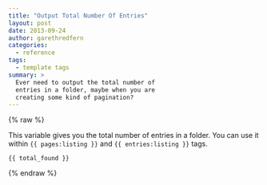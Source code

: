 ```yaml
---
title: "Output Total Number Of Entries"
layout: post
date: 2013-09-24
author: garethredfern
categories:
  - reference
tags:
  - template tags
summary: >
  Ever need to output the total number of
  entries in a folder, maybe when you are
  creating some kind of pagination?
---
```


{% raw %}

This variable gives you the total number of entries in a folder. You can use it within `{{ pages:listing }}` and `{{ entries:listing }}` tags.

~~~twig
{{ total_found }}
~~~

{% endraw %}
